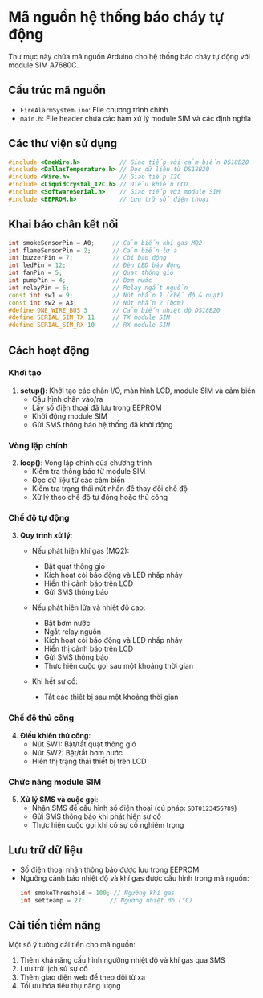 # Mã nguồn hệ thống báo cháy tự động

Thư mục này chứa mã nguồn Arduino cho hệ thống báo cháy tự động với module SIM A7680C.

## Cấu trúc mã nguồn

- `FireAlarmSystem.ino`: File chương trình chính
- `main.h`: File header chứa các hàm xử lý module SIM và các định nghĩa

## Các thư viện sử dụng

```cpp
#include <OneWire.h>           // Giao tiếp với cảm biến DS18B20
#include <DallasTemperature.h> // Đọc dữ liệu từ DS18B20
#include <Wire.h>              // Giao tiếp I2C
#include <LiquidCrystal_I2C.h> // Điều khiển LCD
#include <SoftwareSerial.h>    // Giao tiếp với module SIM
#include <EEPROM.h>            // Lưu trữ số điện thoại
```

## Khai báo chân kết nối

```cpp
int smokeSensorPin = A0;     // Cảm biến khí gas MQ2
int flameSensorPin = 2;      // Cảm biến lửa
int buzzerPin = 7;           // Còi báo động
int ledPin = 12;             // Đèn LED báo động
int fanPin = 5;              // Quạt thông gió
int pumpPin = 4;             // Bơm nước
int relayPin = 6;            // Relay ngắt nguồn
const int sw1 = 9;           // Nút nhấn 1 (chế độ & quạt)
const int sw2 = A3;          // Nút nhấn 2 (bơm)
#define ONE_WIRE_BUS 3       // Cảm biến nhiệt độ DS18B20
#define SERIAL_SIM_TX 11     // TX module SIM
#define SERIAL_SIM_RX 10     // RX module SIM
```

## Cách hoạt động

### Khởi tạo

1. **setup()**: Khởi tạo các chân I/O, màn hình LCD, module SIM và cảm biến
   - Cấu hình chân vào/ra
   - Lấy số điện thoại đã lưu trong EEPROM
   - Khởi động module SIM
   - Gửi SMS thông báo hệ thống đã khởi động

### Vòng lặp chính

2. **loop()**: Vòng lặp chính của chương trình
   - Kiểm tra thông báo từ module SIM
   - Đọc dữ liệu từ các cảm biến
   - Kiểm tra trạng thái nút nhấn để thay đổi chế độ
   - Xử lý theo chế độ tự động hoặc thủ công

### Chế độ tự động

3. **Quy trình xử lý**:
   - Nếu phát hiện khí gas (MQ2):
     * Bật quạt thông gió
     * Kích hoạt còi báo động và LED nhấp nháy
     * Hiển thị cảnh báo trên LCD
     * Gửi SMS thông báo
   
   - Nếu phát hiện lửa và nhiệt độ cao:
     * Bật bơm nước
     * Ngắt relay nguồn
     * Kích hoạt còi báo động và LED nhấp nháy
     * Hiển thị cảnh báo trên LCD
     * Gửi SMS thông báo
     * Thực hiện cuộc gọi sau một khoảng thời gian
   
   - Khi hết sự cố:
     * Tắt các thiết bị sau một khoảng thời gian

### Chế độ thủ công

4. **Điều khiển thủ công**:
   - Nút SW1: Bật/tắt quạt thông gió
   - Nút SW2: Bật/tắt bơm nước
   - Hiển thị trạng thái thiết bị trên LCD

### Chức năng module SIM

5. **Xử lý SMS và cuộc gọi**:
   - Nhận SMS để cấu hình số điện thoại (cú pháp: `SDT0123456789`)
   - Gửi SMS thông báo khi phát hiện sự cố
   - Thực hiện cuộc gọi khi có sự cố nghiêm trọng

## Lưu trữ dữ liệu

- Số điện thoại nhận thông báo được lưu trong EEPROM
- Ngưỡng cảnh báo nhiệt độ và khí gas được cấu hình trong mã nguồn:
  ```cpp
  int smokeThreshold = 100; // Ngưỡng khí gas
  int setteamp = 27;       // Ngưỡng nhiệt độ (°C)
  ```

## Cải tiến tiềm năng

Một số ý tưởng cải tiến cho mã nguồn:

1. Thêm khả năng cấu hình ngưỡng nhiệt độ và khí gas qua SMS
2. Lưu trữ lịch sử sự cố
3. Thêm giao diện web để theo dõi từ xa
4. Tối ưu hóa tiêu thụ năng lượng 